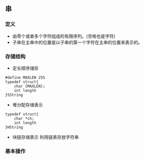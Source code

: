 ## 串
### 定义
* 由零个或者多个字符组成的有限序列。(空格也是字符)
* 子串在主串中的位置是以子串的第一个字符在主串的位置来表示的。

### 存储结构
* 定长顺序储存
```
#define MAXLEN 255
typedef struct{
    char [MAXLEN];
    int length
}SString
```
* 堆分配存储表示
```
typedef struct{
    char *ch;
    int length
}HString
```
* 块链存储表示
利用链表存放字符串

### 基本操作